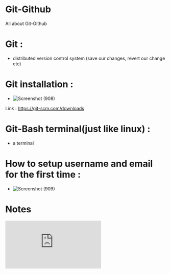 # Git-Github
All about Git-Github

# Git :
- distributed version control system (save our changes, revert our change etc)

# Git installation :
- ![Screenshot (908)](https://user-images.githubusercontent.com/65703138/148374672-30e58dd2-721b-4d69-945f-1e06b2129db8.png)

Link : https://git-scm.com/downloads

# Git-Bash terminal(just like linux) :
- a terminal 

# How to setup username and email for the first time :
- ![Screenshot (909)](https://user-images.githubusercontent.com/65703138/148375356-56606339-a5a0-4a97-9ed4-59bb8dbf4f29.png)

# Notes 
![Git-Github.pdf](https://github.com/riti2409/Git-GitHub/files/7861819/Git-Github.pdf)
